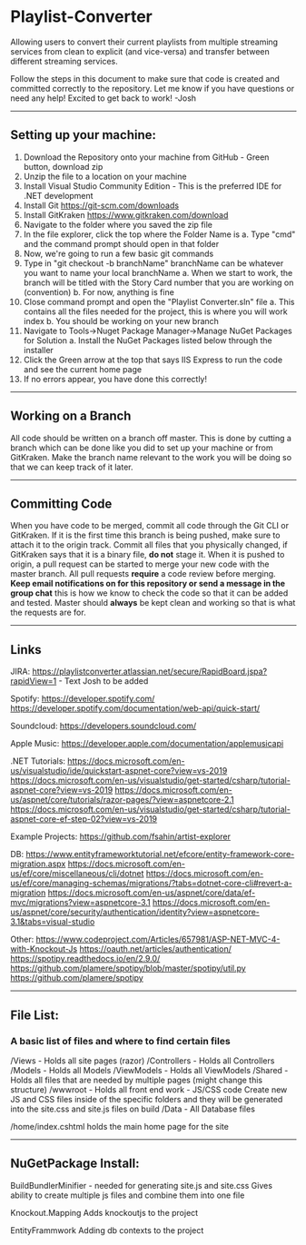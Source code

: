 # Playlist-Converter

Allowing users to convert their current playlists from multiple streaming services from clean to explicit (and vice-versa) and transfer between different streaming services.


Follow the steps in this document to make sure that code is created and committed correctly to the repository.
Let me know if you have questions or need any help! Excited to get back to work!
-Josh
______________________________________________
## Setting up your machine:
1. Download the Repository onto your machine from GitHub - Green button, download zip
2. Unzip the file to a location on your machine
3. Install Visual Studio Community Edition - This is the preferred IDE for .NET development
4. Install Git https://git-scm.com/downloads
5. Install GitKraken https://www.gitkraken.com/download
6. Navigate to the folder where you saved the zip file
7. In the file explorer, click the top where the Folder Name is
	a. Type "cmd" and the command prompt should open in that folder
8. Now, we're going to run a few basic git commands
9. Type in "git checkout -b branchName" branchName can be whatever you want to name your local branchName
	a. When we start to work, the branch will be titled with the Story Card number that you are working on (convention)
	b. For now, anything is fine
10. Close command prompt and open the "Playlist Converter.sln" file
	a. This contains all the files needed for the project, this is where you will work index
	b. You should be working on your new branch
11. Navigate to Tools->Nuget Package Manager->Manage NuGet Packages for Solution
	a. Install the NuGet Packages listed below through the installer
12. Click the Green arrow at the top that says IIS Express to run the code and see the current home page
13. If no errors appear, you have done this correctly!
______________________________________________
## Working on a Branch
All code should be written on a branch off master. This is done by cutting a branch which can be done like you did to set up your machine or from GitKraken.
Make the branch name relevant to the work you will be doing so that we can keep track of it later. 
______________________________________________
## Committing Code
When you have code to be merged, commit all code through the Git CLI or GitKraken.
If it is the first time this branch is being pushed, make sure to attach it to the origin track.
Commit all files that you physically changed, if GitKraken says that it is a binary file, **do not** stage it.
When it is pushed to origin, a pull request can be started to merge your new code with the master branch.
All pull requests **require** a code review before merging.
**Keep email notifications on for this repository or send a message in the group chat** this is how we know to check the code so that it can be added and tested.
Master should **always** be kept clean and working so that is what the requests are for.
______________________________________________
## Links
JIRA: https://playlistconverter.atlassian.net/secure/RapidBoard.jspa?rapidView=1 - Text Josh to be added

Spotify: 
	https://developer.spotify.com/
	https://developer.spotify.com/documentation/web-api/quick-start/
	
	
Soundcloud:
	https://developers.soundcloud.com/
	
Apple Music:
	https://developer.apple.com/documentation/applemusicapi

.NET Tutorials:
	https://docs.microsoft.com/en-us/visualstudio/ide/quickstart-aspnet-core?view=vs-2019
	https://docs.microsoft.com/en-us/visualstudio/get-started/csharp/tutorial-aspnet-core?view=vs-2019
	https://docs.microsoft.com/en-us/aspnet/core/tutorials/razor-pages/?view=aspnetcore-2.1
	https://docs.microsoft.com/en-us/visualstudio/get-started/csharp/tutorial-aspnet-core-ef-step-02?view=vs-2019
	

Example Projects:
	https://github.com/fsahin/artist-explorer
	
DB:
	https://www.entityframeworktutorial.net/efcore/entity-framework-core-migration.aspx
	https://docs.microsoft.com/en-us/ef/core/miscellaneous/cli/dotnet
	https://docs.microsoft.com/en-us/ef/core/managing-schemas/migrations/?tabs=dotnet-core-cli#revert-a-migration
	https://docs.microsoft.com/en-us/aspnet/core/data/ef-mvc/migrations?view=aspnetcore-3.1
	https://docs.microsoft.com/en-us/aspnet/core/security/authentication/identity?view=aspnetcore-3.1&tabs=visual-studio
	
Other:
	https://www.codeproject.com/Articles/657981/ASP-NET-MVC-4-with-Knockout-Js
	https://oauth.net/articles/authentication/
	https://spotipy.readthedocs.io/en/2.9.0/
	https://github.com/plamere/spotipy/blob/master/spotipy/util.py
	https://github.com/plamere/spotipy
	
______________________________________________
## File List:
### A basic list of files and where to find certain files
/Views - Holds all site pages (razor)
/Controllers - Holds all Controllers
/Models - Holds all Models
/ViewModels - Holds all ViewModels
/Shared - Holds all files that are needed by multiple pages (might change this structure)
/wwwroot - Holds all front end work - JS/CSS code
	Create new JS and CSS files inside of the specific folders and they will be generated into the site.css and site.js files on build
/Data - All Database files

/home/index.cshtml holds the main home page for the site

______________________________________________
## NuGetPackage Install:
BuildBundlerMinifier - needed for generating site.js and site.css
	Gives ability to create multiple js files and combine them into one file

Knockout.Mapping
	Adds knockoutjs to the project
	
EntityFrammwork
	Adding db contexts to the project
